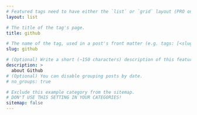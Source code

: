```yaml
---
# Featured tags need to have either the `list` or `grid` layout (PRO only).
layout: list

# The title of the tag's page.
title: github

# The name of the tag, used in a post's front matter (e.g. tags: [<slug>]).
slug: github

# (Optional) Write a short (~150 characters) description of this featured tag.
description: >
  about Github
# (Optional) You can disable grouping posts by date.
# no_groups: true

# Exclude this example category from the sitemap.
# DON'T USE THIS SETTING IN YOUR CATEGORIES!
sitemap: false
---
```

